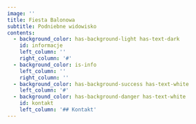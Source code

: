 ```yaml
---
image: ''
title: Fiesta Balonowa
subtitle: Podniebne widowisko
contents:
  - background_color: has-background-light has-text-dark
    id: informacje
    left_column: ''
    right_column: '#'
  - background_color: is-info
    left_column: ''
    right_column: ''
  - background_color: has-background-success has-text-white
    left_column: '#'
  - background_color: has-background-danger has-text-white
    id: kontakt
    left_column: '## Kontakt'
---
```


